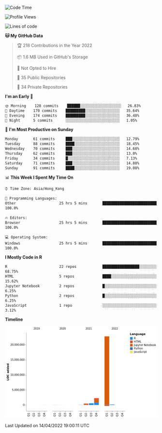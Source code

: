 

<!--**wt12318/wt12318** is a ✨ _special_ ✨ repository because its `README.md` (this file) appears on your GitHub profile.-->

<!--START_SECTION:waka-->
![Code Time](http://img.shields.io/badge/Code%20Time-111%20hrs%2021%20mins-blue)

![Profile Views](http://img.shields.io/badge/Profile%20Views-0-blue)

![Lines of code](https://img.shields.io/badge/From%20Hello%20World%20I%27ve%20Written-26%20Million%20lines%20of%20code-blue)

**🐱 My GitHub Data** 

> 🏆 218 Contributions in the Year 2022
 > 
> 📦 1.6 MB Used in GitHub's Storage 
 > 
> 🚫 Not Opted to Hire
 > 
> 📜 35 Public Repositories 
 > 
> 🔑 34 Private Repositories  
 > 
**I'm an Early 🐤** 

```text
🌞 Morning    128 commits    ██████░░░░░░░░░░░░░░░░░░░   26.83% 
🌆 Daytime    170 commits    █████████░░░░░░░░░░░░░░░░   35.64% 
🌃 Evening    174 commits    █████████░░░░░░░░░░░░░░░░   36.48% 
🌙 Night      5 commits      ░░░░░░░░░░░░░░░░░░░░░░░░░   1.05%

```
📅 **I'm Most Productive on Sunday** 

```text
Monday       61 commits     ███░░░░░░░░░░░░░░░░░░░░░░   12.79% 
Tuesday      88 commits     ████░░░░░░░░░░░░░░░░░░░░░   18.45% 
Wednesday    70 commits     ███░░░░░░░░░░░░░░░░░░░░░░   14.68% 
Thursday     62 commits     ███░░░░░░░░░░░░░░░░░░░░░░   13.0% 
Friday       34 commits     █░░░░░░░░░░░░░░░░░░░░░░░░   7.13% 
Saturday     71 commits     ███░░░░░░░░░░░░░░░░░░░░░░   14.88% 
Sunday       91 commits     ████░░░░░░░░░░░░░░░░░░░░░   19.08%

```


📊 **This Week I Spent My Time On** 

```text
⌚︎ Time Zone: Asia/Hong_Kong

💬 Programming Languages: 
Other                    25 hrs 5 mins       █████████████████████████   100.0%

🔥 Editors: 
Browser                  25 hrs 5 mins       █████████████████████████   100.0%

💻 Operating System: 
Windows                  25 hrs 5 mins       █████████████████████████   100.0%

```

**I Mostly Code in R** 

```text
R                        22 repos            █████████████████░░░░░░░░   68.75% 
HTML                     5 repos             ████░░░░░░░░░░░░░░░░░░░░░   15.62% 
Jupyter Notebook         2 repos             █░░░░░░░░░░░░░░░░░░░░░░░░   6.25% 
Python                   2 repos             █░░░░░░░░░░░░░░░░░░░░░░░░   6.25% 
JavaScript               1 repo              ░░░░░░░░░░░░░░░░░░░░░░░░░   3.12%

```


**Timeline**

![Chart not found](https://raw.githubusercontent.com/wt12318/wt12318/main/charts/bar_graph.png) 


 Last Updated on 14/04/2022 19:00:11 UTC
<!--END_SECTION:waka-->


